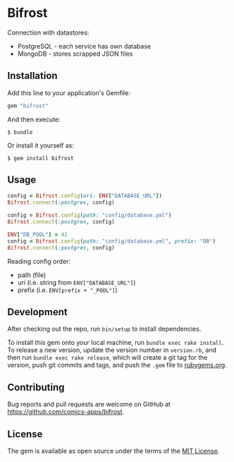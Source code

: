 # Bifrost

Connection with datastores:
* PostgreSQL - each service has own database
* MongoDB - stores scrapped JSON files

## Installation

Add this line to your application's Gemfile:

```ruby
gem "bifrost"
```

And then execute:

    $ bundle

Or install it yourself as:

    $ gem install bifrost

## Usage

```ruby
config = Bifrost.config(uri: ENV["DATABASE_URL"])
Bifrost.connect(:postgres, config)

config = Bifrost.config(path: "config/database.yml")
Bifrost.connect(:postgres, config)

ENV["DB_POOL"] = 42
config = Bifrost.config(path: "config/database.yml", prefix: "DB")
Bifrost.connect(:postgres, config)
```

Reading config order:
* path (file)
* uri (i.e. string from `ENV["DATABASE_URL"]`)
* prefix (i.e. `ENV[prefix + "_POOL"]`)

## Development

After checking out the repo, run `bin/setup` to install dependencies.

To install this gem onto your local machine, run `bundle exec rake install`. To release a new version, update the version number in `version.rb`, and then run `bundle exec rake release`, which will create a git tag for the version, push git commits and tags, and push the `.gem` file to [rubygems.org](https://rubygems.org).

## Contributing

Bug reports and pull requests are welcome on GitHub at https://github.com/comics-apps/bifrost.

## License

The gem is available as open source under the terms of the [MIT License](https://opensource.org/licenses/MIT).
